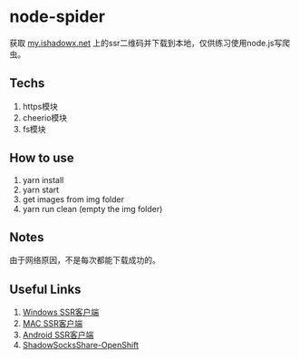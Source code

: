 # node-spider
获取 [my.ishadowx.net](https://my.ishadowx.net/) 上的ssr二维码并下载到本地，仅供练习使用node.js写爬虫。

## Techs

1. https模块
2. cheerio模块
3. fs模块

## How to use

1. yarn install
2. yarn start
3. get images from img folder
4. yarn run clean (empty the img folder)

## Notes

由于网络原因，不是每次都能下载成功的。

## Useful Links

1. [Windows SSR客户端](https://github.com/shadowsocksr-backup/shadowsocksr-csharp/releases)
2. [MAC SSR客户端](https://github.com/shadowsocksr-backup/ShadowsocksX-NG/releases)
3. [Android SSR客户端](https://github.com/shadowsocksr-backup/shadowsocksr-android/releases/)
4. [ShadowSocksShare-OpenShift](https://github.com/the0demiurge/ShadowSocksShare-OpenShift)

